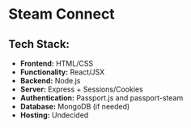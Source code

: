 # Steam Connect

## Tech Stack:
- **Frontend:** HTML/CSS  
- **Functionality:** React/JSX  
- **Backend:** Node.js  
- **Server:** Express + Sessions/Cookies  
- **Authentication:** Passport.js and passport-steam  
- **Database:** MongoDB (if needed)  
- **Hosting:** Undecided
